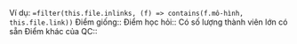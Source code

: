Ví dụ: `=filter(this.file.inlinks, (f) => contains(f.mô-hình, this.file.link))`
Điểm giống::
Điểm học hỏi:: Có số lượng thành viên lớn có sẵn
Điểm khác của QC:: 